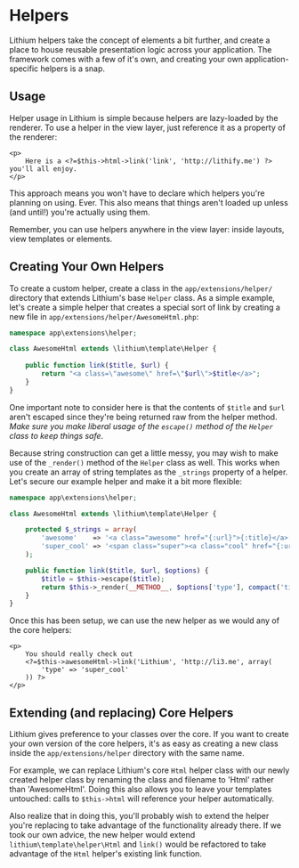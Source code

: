 # Helpers

Lithium helpers take the concept of elements a bit further, and create a place to house reusable presentation logic across your application. The framework comes with a few of it's own, and creating your own application-specific helpers is a snap.

## Usage

Helper usage in Lithium is simple because helpers are lazy-loaded by the renderer. To use a helper in the view layer, just reference it as a property of the renderer:

```
<p>
	Here is a <?=$this->html->link('link', 'http://lithify.me') ?> you'll all enjoy.
</p>
```

This approach means you won't have to declare which helpers you're planning on using. Ever. This also means that things aren't loaded up unless (and until!) you're actually using them.

Remember, you can use helpers anywhere in the view layer: inside layouts, view templates or elements.

## Creating Your Own Helpers

To create a custom helper, create a class in the `app/extensions/helper/` directory that extends Lithium's base `Helper` class. As a simple example, let's create a simple helper that creates a special sort of link by creating a new file in `app/extensions/helper/AwesomeHtml.php`:

```php
namespace app\extensions\helper;

class AwesomeHtml extends \lithium\template\Helper {
  
	public function link($title, $url) {
		return "<a class=\"awesome\" href=\"$url\">$title</a>";
	}
}
```

One important note to consider here is that the contents of `$title` and `$url` aren't escaped since they're being returned raw from the helper method. _Make sure you make liberal usage of the `escape()` method of the `Helper` class to keep things safe_.

Because string construction can get a little messy, you may wish to make use of the `_render()` method of the `Helper` class as well. This works when you create an array of string templates as the `_strings` property of a helper. Let's secure our example helper and make it a bit more flexible:

```php
namespace app\extensions\helper;

class AwesomeHtml extends \lithium\template\Helper {

	protected $_strings = array(
		'awesome'    => '<a class="awesome" href="{:url}">{:title}</a>',
		'super_cool' => '<span class="super"><a class="cool" href="{:url}">{:title}</a></span>',
	);

	public function link($title, $url, $options) {
		$title = $this->escape($title);
		return $this->_render(__METHOD__, $options['type'], compact('title', 'url'));
	}
}
```

Once this has been setup, we can use the new helper as we would any of the core helpers:

```
<p>
	You should really check out
	<?=$this->awesomeHtml->link('Lithium', 'http://li3.me', array(
		'type' => 'super_cool'
	)) ?>
</p>
```

## Extending (and replacing) Core Helpers

Lithium gives preference to your classes over the core. If you want to create your own version of the core helpers, it's as easy as creating a new class inside the `app/extensions/helper` directory with the same name.

For example, we can replace Lithium's core `Html` helper class with our newly created helper class by renaming the class and filename to 'Html' rather than 'AwesomeHtml'. Doing this also allows you to leave your templates untouched: calls to `$this->html` will reference your helper automatically.

Also realize that in doing this, you'll probably wish to extend the helper you're replacing to take advantage of the functionality already there. If we took our own advice, the new helper would extend `lithium\template\helper\Html` and `link()` would be refactored to take advantage of the `Html` helper's existing link function.
